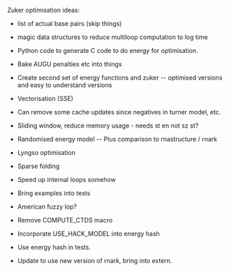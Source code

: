 Zuker optimisation ideas:
- list of actual base pairs (skip things)
- magic data structures to reduce multiloop computation to log time
- Python code to generate C code to do energy for optimisation.
- Bake AUGU penalties etc into things
- Create second set of energy functions  and zuker
-- optimised versions and easy to understand versions
- Vectorisation (SSE)
- Can remove some cache updates since negatives in turner model, etc.
- Sliding window, reduce memory usage - needs st en not sz st?

- Randomised energy model
-- Plus comparison to rnastructure / rnark
- Lyngso optimisation
- Sparse folding
- Speed up internal loops somehow
- Bring examples into tests
- American fuzzy lop?
- Remove COMPUTE_CTDS macro
- Incorporate USE_HACK_MODEL into energy hash
- Use energy hash in tests.
- Update to use new version of rnark, bring into extern.
